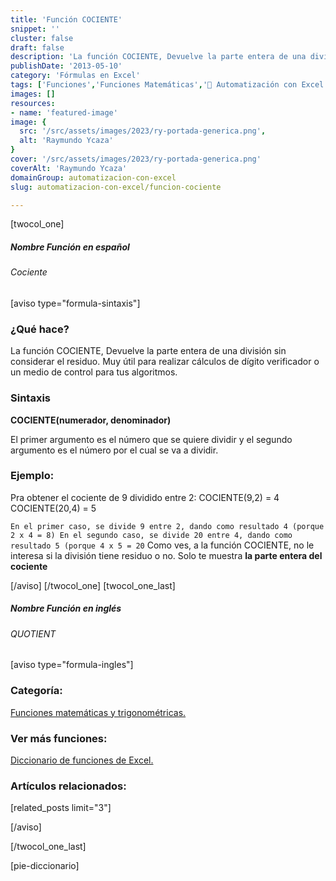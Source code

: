 ```yaml
---
title: 'Función COCIENTE'
snippet: ''
cluster: false
draft: false 
description: 'La función COCIENTE, Devuelve la parte entera de una división sin considerar el residuo.'
publishDate: '2013-05-10'
category: 'Fórmulas en Excel'
tags: ['Funciones','Funciones Matemáticas','🤖 Automatización con Excel']
images: []
resources: 
- name: 'featured-image'
image: {
  src: '/src/assets/images/2023/ry-portada-generica.png',
  alt: 'Raymundo Ycaza'
}
cover: '/src/assets/images/2023/ry-portada-generica.png'
coverAlt: 'Raymundo Ycaza'
domainGroup: automatizacion-con-excel
slug: automatizacion-con-excel/funcion-cociente

---
```


\[twocol\_one\]

##### Nombre Función en español

###### Cociente

\[aviso type="formula-sintaxis"\]

### ¿Qué hace?

La función COCIENTE, Devuelve la parte entera de una división sin considerar el residuo. Muy útil para realizar cálculos de dígito verificador o un medio de control para tus algoritmos.

### Sintaxis

**COCIENTE(**numerador, denominador**)**

El primer argumento es el número que se quiere dividir y el segundo argumento es el número por el cual se va a dividir.

### Ejemplo:

Pra obtener el cociente de 9 dividido entre 2: COCIENTE(9,2) = 4 COCIENTE(20,4) = 5

`En el primer caso, se divide 9 entre 2, dando como resultado 4 (porque 2 x 4 = 8) En el segundo caso, se divide 20 entre 4, dando como resultado 5 (porque 4 x 5 = 20` Como ves, a la función COCIENTE, no le interesa si la división tiene residuo o no. Solo te muestra **la parte entera del cociente**

\[/aviso\] \[/twocol\_one\] \[twocol\_one\_last\]

##### Nombre Función en inglés

###### QUOTIENT

\[aviso type="formula-ingles"\]

### Categoría:

[Funciones matemáticas y trigonométricas.](http://raymundoycaza.com/tag/funciones-matematicas "Funciones de Texto")

### Ver más funciones:

[Diccionario de funciones de Excel.](http://raymundoycaza.com/tag/diccionario-de-funciones/ "Diccionario de Funciones")

### Artículos relacionados:

\[related\_posts limit="3"\]

\[/aviso\]

\[/twocol\_one\_last\]

\[pie-diccionario\]
